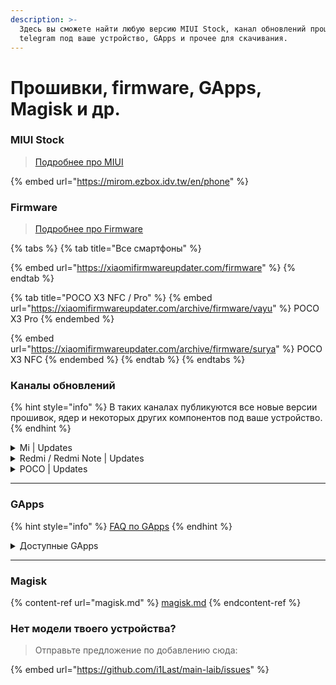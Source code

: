 ```yaml
---
description: >-
  Здесь вы сможете найти любую версию MIUI Stock, канал обновлений прошивок в
  telegram под ваше устройство, GApps и прочее для скачивания.
---
```


# Прошивки, firmware, GApps, Magisk и др.

### MIUI Stock

> [Подробнее про MIUI](../../info/name-miui-is.md)

{% embed url="https://mirom.ezbox.idv.tw/en/phone" %}



### Firmware

> [Подробнее про Firmware](../../info/firmware-is.md)

{% tabs %}
{% tab title="Все смартфоны" %}


{% embed url="https://xiaomifirmwareupdater.com/firmware" %}
{% endtab %}

{% tab title="POCO X3 NFC / Pro" %}
{% embed url="https://xiaomifirmwareupdater.com/archive/firmware/vayu" %}
POCO X3 Pro
{% endembed %}

{% embed url="https://xiaomifirmwareupdater.com/archive/firmware/surya" %}
POCO X3 NFC
{% endembed %}
{% endtab %}
{% endtabs %}





### Каналы обновлений

{% hint style="info" %}
В таких каналах публикуются все новые версии прошивок, ядер и некоторых других компонентов под ваше устройство.
{% endhint %}

<details>

<summary>Mi | Updates</summary>

* [Mi A3](https://t.me/mi\_a3updates)
* [Mi 8](https://t.me/mi8arsenal)
* [Mi 8 Lite](https://t.me/mi8liteupdate)
* [Mi 8 Pro | 8 Explorer](https://t.me/mi8proupdates)
* [Mi 9](https://t.me/mi9globalupdates)
* [Mi CC9 | Mi 9 Lite](https://t.me/PyxisUpdates)
* [Mi Note 10](https://t.me/MiNote10Updates)
* [Mi Note 10 Lite](https://t.me/note10liteupdates)
* [Mi 10i | 10T Lite](https://t.me/Gauguin\_Updates)
* [Mi 10i 5G | Mi 10T Lite | Redmi Note 9 Pro 5G](https://t.me/Mi10i5GOfficialUpdates)
* [Mi 10T | Mi 10T Pro](https://t.me/Mi10TSeriesUpdates)
* [Mi 11 Lite](https://t.me/XiaomiMi11LiteUpdates)
* [Mi 11X | POCO F3](https://t.me/pocoF3GlobalUpdates)

</details>

<details>

<summary>Redmi / Redmi Note | Updates</summary>

* [Redmi Note 5A | Y1](https://t.me/rn5a\_update)
* [Redmi 5+](https://t.me/vince\_news)
* [Redmi Note 6 Pro](https://t.me/tulipromindo)
* [Redmi Note 7](https://t.me/redminote7update)
* [Redmi note 7 | 7S](https://t.me/RedmiNote7Updates)
* [Redmi 7A](https://t.me/Redmi7AUpdates)
* [Redmi Note 7 Pro](https://t.me/redmi\_note\_7\_pro\_updates)
* [Redmi Note 8 | 8T](https://t.me/rn8updates)
* [Redmi 8A](https://t.me/Redmi8AUpdates)
* [Redmi Note 8 Pro](https://t.me/RedmiNote8ProUpdates)
* [Redmi 9 | Redmi Note 9](https://t.me/HelioG85\_Updates)
* [Redmi 9A](https://t.me/Redmi9AUpdate)
* [Redmi 9T](https://t.me/Redmi9TUpdates)
* [Redmi Note 9 Pro](https://t.me/RN9ProUpdate)
* [Redmi Note 9 Pro 5G | Mi 10i 5G | Mi 10T Lite](https://t.me/Mi10i5GOfficialUpdates)
* [Redmi Note 10](https://t.me/Note10\_Updates)
* [Redmi Note 10 Pro](https://t.me/RedmiNote10ProChannel)

</details>

<details>

<summary>POCO | Updates</summary>

* [POCO F1](https://t.me/PocoPhoneGlobalUpdates)
* [POCO F2 Pro](https://t.me/PocoF2ProGlobalReleases) | [индийский](https://t.me/PocoF2ProCH)
* [POCO M3](https://t.me/PocoM3GlobalUpdates)
* [POCO X3 NFC](https://t.me/PocoX3OfficialUpdates) | [индийский](https://t.me/PocoX3\_Official) | [доп](https://t.me/PocoX3IDUpdate) | [русский](https://t.me/PocoRussiaX3Updates)
* [POCO X3 Pro](https://t.me/PocoX3ProUpdates) | [индийский](https://t.me/PocoX3ProIndonesiaUpdate) | [русский](https://t.me/PocoRussiaX3PROUpdates)
* ****[POCO F3 / Mi 11X](https://t.me/pocoF3GlobalUpdates)
* [POCO F3 GT](https://t.me/PocoF3GTUpdates)

</details>

***

### GApps

{% hint style="info" %}
[FAQ по GApps](https://4pda.to/forum/index.php?showtopic=524180)
{% endhint %}

<details>

<summary>Доступные GApps</summary>

* [NikGapps](https://nikgapps.com/) - **рекомендуется**
* [FlameGapps](https://flamegapps.github.io/) - **рекомедуется**
* ****[WebGapps](https://t.me/WeebGAppsChannel)
* [OpenGapps](https://opengapps.org/)
* [MindTheGapps](https://androidfilehost.com/?w=files\&flid=322935)
* [BitGApps](https://bitgapps.github.io/)

</details>

***

### Magisk

{% content-ref url="magisk.md" %}
[magisk.md](magisk.md)
{% endcontent-ref %}



### **Нет модели твоего устройства?**

> Отправьте предложение по добавлению сюда:

{% embed url="https://github.com/i1Last/main-laib/issues" %}
